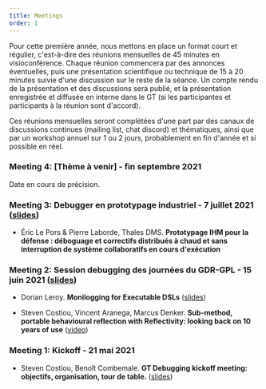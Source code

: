 ```yaml
---
title: Meetings
order: 1
---
```


Pour cette première année, nous mettons en place un format court et régulier, c'est-à-dire des réunions mensuelles de 45 minutes en visioconférence.
Chaque réunion commencera par des annonces éventuelles, puis une présentation scientifique ou technique de 15 à 20 minutes suivie d'une discussion sur le reste de la séance.
Un compte rendu de la présentation et des discussions sera publié, et la présentation enregistrée et diffusée en interne dans le GT (si les participantes et participants à la réunion sont d'accord).

Ces réunions mensuelles seront complétées d'une part par des canaux de discussions continues (mailing list, chat discord) et thématiques, ainsi que par un workshop annuel sur 1 ou 2 jours, probablement en fin d'année et si possible en réel.


### Meeting 4: [Thème à venir] - fin septembre 2021
Date en cours de précision.


### Meeting 3: Debugger en prototypage industriel - 7 juillet 2021 ([slides](https://github.com/gt-debugging/gt-debugging.github.io/blob/main/res/GT-Debugging-Meeting-3.pdf))
- Éric Le Pors & Pierre Laborde, Thales DMS. **Prototypage IHM pour la défense : déboguage et correctifs distribués à chaud et sans interruption de système collaboratifs en cours d'exécution**


### Meeting 2: Session debugging des journées du GDR-GPL - 15 juin 2021 ([slides](https://github.com/gt-debugging/gt-debugging.github.io/blob/main/res/gdr-gpl-days-2021.pdf))
- Dorian Leroy. **Monilogging for Executable DSLs** ([slides](https://github.com/gt-debugging/gt-debugging.github.io/blob/main/res/GT-debugging-kickoff.pdf))

- Steven Costiou, Vincent Aranega, Marcus Denker. **Sub-method, portable behavioural reflection with Reflectivity: looking back on 10 years of use** ([video](https://www.youtube.com/watch?v=bJO4tAiIwng))


### Meeting 1: Kickoff - 21 mai 2021
- Steven Costiou, Benoît Combemale. **GT Debugging kickoff meeting: objectifs, organisation, tour de table.** ([slides](https://github.com/gt-debugging/gt-debugging.github.io/blob/main/res/GT-debugging-kickoff.pdf))

